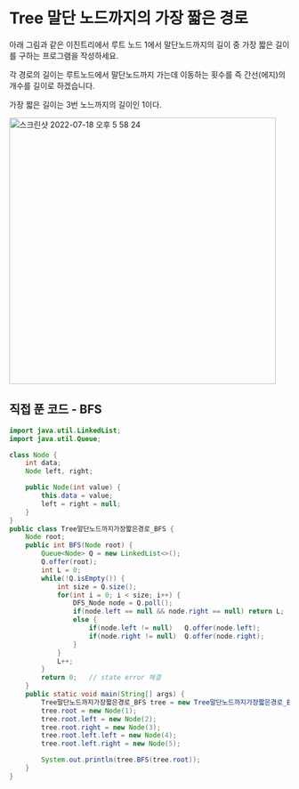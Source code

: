 # Tree 말단 노드까지의 가장 짧은 경로

아래 그림과 같은 이진트리에서 루트 노드 1에서 말단노드까지의 길이 중 가장 짧은 길이를 구하는 프로그램을 작성하세요.

각 경로의 길이는 루트노드에서 말단노드까지 가는데 이동하는 횟수를 즉 간선(에지)의 개수를 길이로 하겠습니다.

가장 짧은 길이는 3번 노느까지의 길이인 1이다.


<img width="479" alt="스크린샷 2022-07-18 오후 5 58 24" src="https://user-images.githubusercontent.com/59335077/179483221-b041eada-1604-440d-b0da-0d9fe30803c5.png">






## 직접 푼 코드 - BFS

```java
import java.util.LinkedList;
import java.util.Queue;

class Node {
    int data;
    Node left, right;

    public Node(int value) {
        this.data = value;
        left = right = null;
    }
}
public class Tree말단노드까지가장짧은경로_BFS {
    Node root;
    public int BFS(Node root) {
        Queue<Node> Q = new LinkedList<>();
        Q.offer(root);
        int L = 0;
        while(!Q.isEmpty()) {
            int size = Q.size();
            for(int i = 0; i < size; i++) {
                DFS_Node node = Q.poll();
                if(node.left == null && node.right == null) return L;
                else {
                    if(node.left != null)   Q.offer(node.left);
                    if(node.right != null)  Q.offer(node.right);
                }
            }
            L++;
        }
        return 0;	// state error 해결
    }
    public static void main(String[] args) {
        Tree말단노드까지가장짧은경로_BFS tree = new Tree말단노드까지가장짧은경로_BFS();
        tree.root = new Node(1);
        tree.root.left = new Node(2);
        tree.root.right = new Node(3);
        tree.root.left.left = new Node(4);
        tree.root.left.right = new Node(5);

        System.out.println(tree.BFS(tree.root));
    }
}
```
